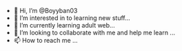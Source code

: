 - 👋 Hi, I’m @Boyyban03
- 👀 I’m interested in to learning new stuff...
- 🌱 I’m currently learning adult web...
- 💞️ I’m looking to collaborate with me and help me learn ...
- 📫 How to reach me ...

<!---
Boyyban03/Boyyban03 is a ✨ special ✨ repository because its `README.md` (this file) appears on your GitHub profile.
You can click the Preview link to take a look at your changes.
--->
